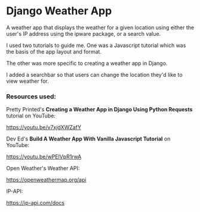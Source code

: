 # Django Weather App

A weather app that displays the weather for a given location using either the user's IP address using the ipware package, or a search value.

I used two tutorials to guide me. One was a Javascript tutorial which was the basis of the app layout and format.

The other was more specific to creating a weather app in Django. 

I added a searchbar so that users can change the location they'd like to view weather for.

### Resources used:

Pretty Printed's **Creating a Weather App in Django Using Python Requests** tutorial on YouTube:

https://youtu.be/v7xjdXWZafY

Dev Ed's **Build A Weather App With Vanilla Javascript Tutorial** on YouTube:

https://youtu.be/wPElVpR1rwA

Open Weather's Weather API:

https://openweathermap.org/api

IP-API:

https://ip-api.com/docs



